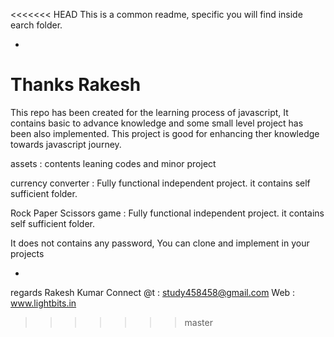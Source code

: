 <<<<<<< HEAD
This is a common readme, specific you will find inside earch folder.

-
Thanks
Rakesh
=======
This repo has been created for the learning process of javascript, 
It contains basic to advance knowledge and some small level project has been also implemented. 
This project is good for enhancing ther knowledge towards javascript journey.

assets : contents leaning codes and minor project

currency converter : Fully functional independent project. it contains self sufficient folder.

Rock Paper Scissors game : Fully functional independent project. it contains self sufficient folder.

It does not contains any password, You can clone and implement in your projects

-
regards
Rakesh Kumar
Connect @t :  study458458@gmail.com
Web : www.lightbits.in
>>>>>>> master
